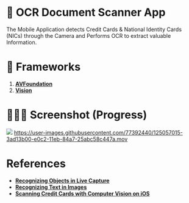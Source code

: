 # 📱 OCR Document Scanner App
The Mobile Application detects Credit Cards & National Identity Cards (NICs) through the Camera and Performs OCR to extract valuable Information.


# 🚀 Frameworks
1. [**AVFoundation**](https://developer.apple.com/documentation/avfoundation)
2. [**Vision**](https://developer.apple.com/documentation/vision)


# 👨🏻‍💻 Screenshot (Progress)
![](https://user-images.githubusercontent.com/77392440/124214073-1649f180-db0b-11eb-8d47-0ff71d12a8ee.gif)
https://user-images.githubusercontent.com/77392440/125057015-3ad13b00-e0c2-11eb-84a7-25abc58c447a.mov



# References
* [**Recognizing Objects in Live Capture**](https://developer.apple.com/documentation/vision/recognizing_objects_in_live_capture)
* [**Recognizing Text in Images**](https://developer.apple.com/documentation/vision/recognizing_text_in_images)
* [**Scanning Credit Cards with Computer Vision on iOS**](https://heartbeat.fritz.ai/scanning-credit-cards-with-computer-vision-on-ios-c3f4d8912de4)
